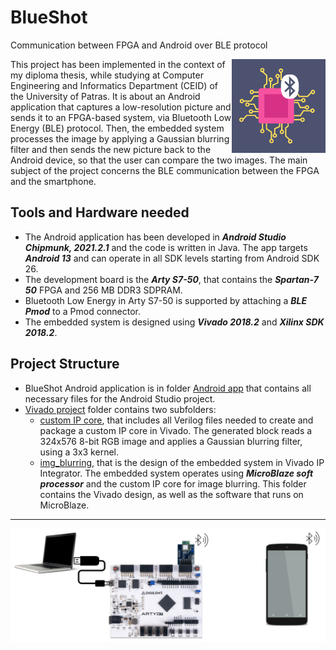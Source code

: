 # BlueShot
Communication between FPGA and Android over BLE protocol

<img src="https://github.com/NinaP21/BlueShot/blob/master/logo.png" align="right" alt="BlueShot logo" width="150" height="150">

<p>This project has been implemented in the context of my diploma thesis, while studying at Computer Engineering and Informatics Department (CEID) of the University of Patras. It is about an Android application that captures a low-resolution picture and sends it to an FPGA-based system, via Bluetooth Low Energy (BLE) protocol. Then, the embedded system processes the image by applying a Gaussian blurring filter and then sends the new picture back to the Android device, so that the user can compare the two images. The main subject of the project concerns the BLE communication between the FPGA and the smartphone.</p>

## Tools and Hardware needed

* The Android application has been developed in ___Android Studio Chipmunk, 2021.2.1___ and the code is written in Java. The app targets ___Android 13___ and can operate in all SDK levels starting from Android SDK 26.
* The development board is the ___Arty S7-50___, that contains the ___Spartan-7 50___ FPGA and 256 MB DDR3 SDPRAM.
* Bluetooth Low Energy in Arty S7-50 is supported by attaching a ___BLE Pmod___ to a Pmod connector.
* The embedded system is designed using ___Vivado 2018.2___ and ___Xilinx SDK 2018.2___.

## Project Structure
* BlueShot Android application is in folder [Android app](https://github.com/NinaP21/BlueShot/tree/master/Android%20app) that contains all necessary files for the Android Studio project.
* [Vivado project](https://github.com/NinaP21/BlueShot/tree/master/Vivado%20project) folder contains two subfolders:
  * [custom IP core](https://github.com/NinaP21/BlueShot/tree/master/Vivado%20project/custom%20IP%20core), that includes all Verilog files needed to create and package a custom IP core in Vivado. The generated block reads a 324x576 8-bit RGB image and applies a Gaussian blurring filter, using a 3x3 kernel.
  * [img_blurring](https://github.com/NinaP21/BlueShot/tree/master/Vivado%20project/img_blurring), that is the design of the embedded system in Vivado IP Integrator. The embedded system operates using ___MicroBlaze soft processor___ and the custom IP core for image blurring. This folder contains the Vivado design, as well as the software that runs on MicroBlaze. 

***

<img src="https://github.com/NinaP21/BlueShot/blob/master/system.png" align="center" alt="System connection">
